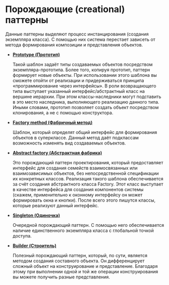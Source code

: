# Порождающие (creational) паттерны

Данные паттерны выделяют процесс инстанцирования (создания экземпляра класса).
С помощью них система перестает зависеть от метода формирования композиции и представления объектов.

- [**Prototype (Прототип)**](prototype/)

    Такой шаблон задаёт типы создаваемых объектов посредством экземпляра-прототипа. Более того, копируя прототип, паттерн формирует новые объекты. При использовании этого шаблона вы сможете отойти от реализации и придерживаться принципа «программирование через интерфейсы». В роли возвращающего типа выступает указанный интерфейс/абстрактный класс на вершине иерархии. При этом классы-наследники могут подставить в это место наследника, выполняющего реализацию данного типа. Иными словами, прототип позволяет создать объект посредством клонирования, а не с помощью конструктора.


- [**Factory method (Фабричный метод)**](factory_method/)

    Шаблон, который определят общий интерфейс для формирования объектов в суперклассе. Данный метод даёт подклассам возможность изменять вид создаваемых объектов.


- [**Abstract factory (Абстрактная фабрика)**](abstract_factory/)

    Это порождающий паттерн проектирования, который предоставляет интерфейс для создания семейств взаимосвязанных или взаимозависимых объектов, без непосредственной спецификации их конкретных классов. Реализация такого шаблона обеспечивается за счёт создания абстрактного класса Factory. Этот класс выступает в качестве интерфейса для создания компонентов системы (скажем, применительно к оконному интерфейсу он может формировать окна и кнопки). После всего этого пишутся классы, которые реализуют данный интерфейс.


- [**Singleton (Одиночка)**](singleton/)

    Очередной порождающий паттерн. С помощью него обеспечивается наличие единственного экземпляра класса с глобальной точкой доступа.


- [**Builder (Строитель)**](builder/)

    Полезный порождающий паттерн, который, по сути, является методом создания составного объекта. Он дифференцирует сложный объект на конструирование и представление. Благодаря этому при выполнении одной и той же операции конструирования вы можете получить разные представления.
